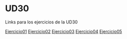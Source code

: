 # UD30
 Links para los ejercicios de la UD30
 
 <a href="rdicunillerarivera.github.io/UD30/Ejercicio01">Ejercicio01</a>
 <a href="rdicunillerarivera.github.io/UD30/Ejercicio02">Ejercicio02</a>
 <a href="rdicunillerarivera.github.io/UD30/Ejercicio03">Ejercicio03</a>
 <a href="rdicunillerarivera.github.io/UD30/Ejercicio04">Ejercicio04</a>
 <a href="rdicunillerarivera.github.io/UD30/Ejercicio05">Ejercicio05</a>
